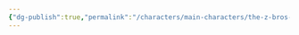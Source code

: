 ```yaml
---
{"dg-publish":true,"permalink":"/characters/main-characters/the-z-bros-protagonists/zip/"}
---
```


